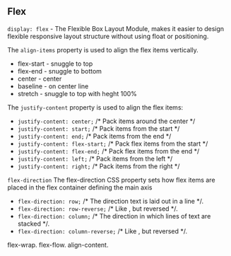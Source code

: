 ## Flex
`display: flex` - The Flexible Box Layout Module, makes it easier to design flexible responsive layout structure without using float or positioning.


The `align-items` property is used to align the flex items vertically.
- flex-start - snuggle to top
- flex-end - snuggle to bottom
- center - center
- baseline - on center line
- stretch - snuggle to top with heght 100%

The `justify-content` property is used to align the flex items:
- `justify-content: center;`     /* Pack items around the center */
- `justify-content: start;`     /* Pack items from the start */
- `justify-content: end;`        /* Pack items from the end */
- `justify-content: flex-start;` /* Pack flex items from the start */
- `justify-content: flex-end;`   /* Pack flex items from the end */
- `justify-content: left;`       /* Pack items from the left */
- `justify-content: right;`     /* Pack items from the right */

`flex-direction`
The flex-direction CSS property sets how flex items are placed in the flex container defining the main axis

- `flex-direction: row;` /* The direction text is laid out in a line */. 
- `flex-direction: row-reverse;` /* Like <row>, but reversed */. 
- `flex-direction: column;` /* The direction in which lines of text are stacked */. 
- `flex-direction: column-reverse;` /* Like <column>, but reversed */. 

flex-wrap. 
flex-flow. 
align-content. 
